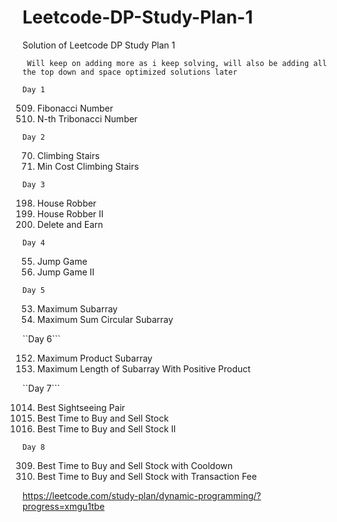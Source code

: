 # Leetcode-DP-Study-Plan-1
Solution of Leetcode DP Study Plan 1 

``` Will keep on adding more as i keep solving, will also be adding all the top down and space optimized solutions later```


```Day 1```

509. Fibonacci Number
1137. N-th Tribonacci Number

```Day 2```

70. Climbing Stairs
746. Min Cost Climbing Stairs

```Day 3```

198. House Robber
213. House Robber II
740. Delete and Earn

```Day 4```

55. Jump Game
45. Jump Game II

```Day 5```

53. Maximum Subarray
918. Maximum Sum Circular Subarray

``Day 6```

152. Maximum Product Subarray
1567. Maximum Length of Subarray With Positive Product

``Day 7```

1014. Best Sightseeing Pair
121. Best Time to Buy and Sell Stock
122. Best Time to Buy and Sell Stock II

```Day 8```

309. Best Time to Buy and Sell Stock with Cooldown
714. Best Time to Buy and Sell Stock with Transaction Fee


https://leetcode.com/study-plan/dynamic-programming/?progress=xmgu1tbe
